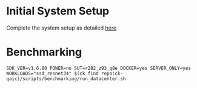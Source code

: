 # Initial System Setup 
Complete the system setup as detailed [here](https://github.com/krai/ck-qaic/blob/main/script/setup.docker/README.md)

# Benchmarking 
``` 
SDK_VER=v1.6.80 POWER=no SUT=r282_z93_q8e DOCKER=yes SERVER_ONLY=yes  WORKLOADS="ssd_resnet34" $(ck find repo:ck-qaic)/scripts/benchmarking/run_datacenter.sh  
```